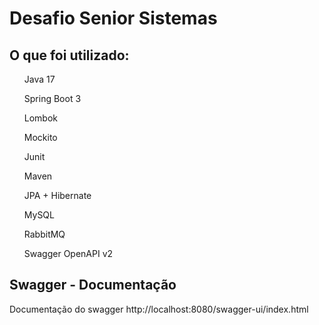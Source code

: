 # Desafio Senior Sistemas

<h2>O que foi utilizado:</h2>

<ul>Java 17</ul>
<ul>Spring Boot 3</ul>
<ul>Lombok</ul>
<ul>Mockito</ul>
<ul>Junit</ul>
<ul>Maven</ul>
<ul>JPA + Hibernate</ul>
<ul>MySQL</ul>
<ul>RabbitMQ</ul>
<ul>Swagger OpenAPI v2</ul>

<h2>Swagger - Documentação</h2>

<p>Documentação do swagger http://localhost:8080/swagger-ui/index.html</p>